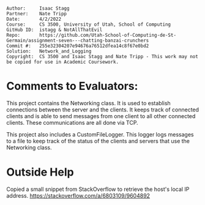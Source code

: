 ﻿﻿
```
Author:     Isaac Stagg
Partner:    Nate Tripp
Date:       4/2/2022
Course:     CS 3500, University of Utah, School of Computing
GitHub ID:  istagg & NotAllThatEvil
Repo:       https://github.com/Utah-School-of-Computing-de-St-Germain/assignment-seven---chatting-banzai-crunchers
Commit #:   255e32304207e94676a76512dfea14c8f67e0bd2
Solution:   Network_and_Logging
Copyright:  CS 3500 and Isaac Stagg and Nate Tripp - This work may not be copied for use in Academic Coursework.
```

# Comments to Evaluators:
This project contains the Networking class. It is used to establish connections between the server and the clients. It keeps track of connected 
clients and is able to send messages from one client to all other connected clients. These communications are all done via TCP. 

This project also includes a CustomFileLogger. This logger logs messages to a file to keep track of the status of the clients and servers that use the 
Networking class.

# Outside Help
Copied a small snippet from StackOverflow to retrieve the host's local IP address.
https://stackoverflow.com/a/6803109/9604892
